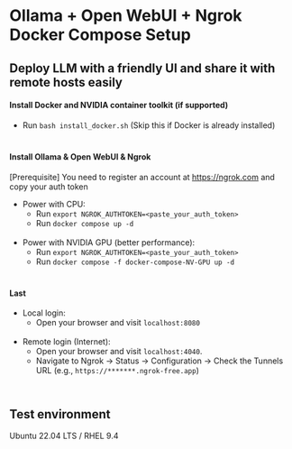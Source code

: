 # Ollama + Open WebUI + Ngrok Docker Compose Setup
## Deploy LLM with a friendly UI and share it with remote hosts easily
####  Install Docker and NVIDIA container toolkit (if supported)
+ Run `bash install_docker.sh` (Skip this if Docker is already installed)
#
#### Install Ollama & Open WebUI & Ngrok
[Prerequisite] You need to register an account at https://ngrok.com and copy your auth token
+ Power with CPU:
  + Run `export NGROK_AUTHTOKEN=<paste_your_auth_token>`<br/>
  + Run `docker compose up -d`<br/>
  &nbsp;
+ Power with NVIDIA GPU (better performance):
  + Run `export NGROK_AUTHTOKEN=<paste_your_auth_token>`<br/>
  + Run `docker compose -f docker-compose-NV-GPU up -d`
#
#### Last
+ Local login:
  + Open your browser and visit `localhost:8080`<br/>
  &nbsp;
+ Remote login (Internet):
  + Open your browser and visit `localhost:4040`.
  + Navigate to Ngrok -> Status -> Configuration -> Check the Tunnels URL (e.g., `https://*******.ngrok-free.app`)<br/>
&nbsp;
#
## Test environment
Ubuntu 22.04 LTS / RHEL 9.4
